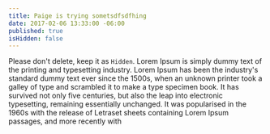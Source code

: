 ```yaml
---
title: Paige is trying sometsdfsdfhing
date: 2017-02-06 13:33:00 -06:00
published: true
isHidden: false
---
```


Please don't delete, keep it as `Hidden`. Lorem Ipsum is simply dummy text of the printing and typesetting industry. Lorem Ipsum has been the industry's standard dummy text ever since the 1500s, when an unknown printer took a galley of type and scrambled it to make a type specimen book. It has survived not only five centuries, but also the leap into electronic typesetting, remaining essentially unchanged. It was popularised in the 1960s with the release of Letraset sheets containing Lorem Ipsum passages, and more recently with
